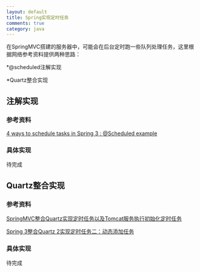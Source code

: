 ```yaml
---
layout: default
title: Spring实现定时任务
comments: true
category: java
---
```



在SpringMVC搭建的服务器中，可能会在后台定时跑一些队列处理任务，这里根据网络参考资料提供两种思路：

*@scheduled注解实现

*Quartz整合实现

## 注解实现

### 参考资料

[4 ways to schedule tasks in Spring 3 : @Scheduled example](http://howtodoinjava.com/2013/04/23/4-ways-to-schedule-tasks-in-spring-3-scheduled-example/)

### 具体实现

待完成

## Quartz整合实现

### 参考资料

[SpringMVC整合Quartz实现定时任务以及Tomcat服务执行初始化定时任务](http://blog.csdn.net/fengshizty/article/details/41864549)

[Spring 3整合Quartz 2实现定时任务二：动态添加任务](http://www.meiriyouke.net/?p=131)

### 具体实现

待完成
